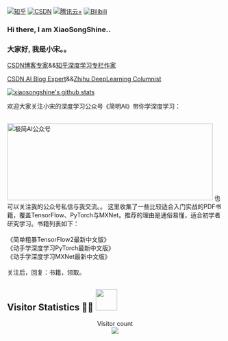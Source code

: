 [![知乎](https://img.shields.io/badge/知乎-查看-blue)](https://www.zhihu.com/people/xiaosongshine)
[![CSDN](https://img.shields.io/badge/CSDN-查看-red)](https://blog.csdn.net/xiaosongshine)
[![腾讯云+](https://img.shields.io/badge/腾讯云%2B-查看-lightgrey)](https://cloud.tencent.com/developer/user/2144603)
[![Bilibili](https://img.shields.io/badge/Bilibili-查看-pink)](https://space.bilibili.com/172747864)


### Hi there, I am XiaoSongShine..
### 大家好, 我是小宋。。

[CSDN博客专家](https://xiaosongshine.blog.csdn.net/)&&[知乎深度学习专栏作家](https://www.zhihu.com/people/xiaosongshine)

[CSDN AI Blog Expert](https://xiaosongshine.blog.csdn.net/)&&[Zhihu DeepLearning Columnist](https://www.zhihu.com/people/xiaosongshine)



[![xiaosongshine's github stats](https://github-readme-stats.vercel.app/api?username=xiaosongshine&theme=vue&&hide=prs,contribs)](https://xiaosongshine.blog.csdn.net/)

<p>欢迎大家关注小宋的深度学习公众号《简明AI》带你学深度学习： </p>
</br>
<img src="https://img-blog.csdnimg.cn/20210407164640647.png" height="180" width="480" alt="极简AI公众号" />
也可以关注我的公众号私信与我交流。。
这里收集了一些比较适合入门实战的PDF书籍，覆盖TensorFlow、PyTorch与MXNet。推荐的理由是通俗易懂，适合初学者研究学习。书籍列表如下：
</br>
</br>
《简单粗暴TensorFlow2最新中文版》
</br>
《动手学深度学习PyTorch最新中文版》
</br>
《动手学深度学习MXNet最新中文版》
</br>
</br>
关注后，回复：书籍，领取。


## Visitor Statistics 👨‍💻 <img src="https://media.giphy.com/media/mGcNjsfWAjY5AEZNw6/giphy.gif" width="50">

<p align="center"> 
  Visitor count<br>
  <img src="https://profile-counter.glitch.me/xiaosongshine/count.svg" />
</p>
<!--
**xiaosongshine/xiaosongshine** is a ✨ _special_ ✨ repository because its `README.md` (this file) appears on your GitHub profile.

Here are some ideas to get you started:

- 🔭 I’m currently working on ...
- 🌱 I’m currently learning ...
- 👯 I’m looking to collaborate on ...
- 🤔 I’m looking for help with ...
- 💬 Ask me about ...
- 📫 How to reach me: ...
- 😄 Pronouns: ...
- ⚡ Fun fact: ...
-->
